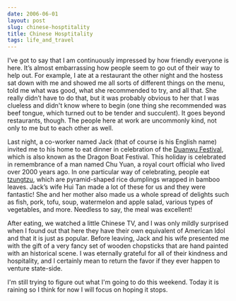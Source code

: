 ```yaml
---
date: 2006-06-01
layout: post
slug: chinese-hosptitality
title: Chinese Hosptitality
tags: life_and_travel
---
```


I’ve got to say that I am continuously impressed by how friendly everyone is here. It’s almost embarrassing how people seem to go out of their way to help out. For example, I ate at a restaurant the other night and the hostess sat down with me and showed me all sorts of different things on the menu, told me what was good, what she recommended to try, and all that. She really didn’t have to do that, but it was probably obvious to her that I was clueless and didn't know where to begin (one thing she recommended was beef tongue, which turned out to be tender and succulent). It goes beyond restaurants, though. The people here at work are uncommonly kind, not only to me but to each other as well.

Last night, a co-worker named Jack (that of course is his English name) invited me to his home to eat dinner in celebration of the [Duanwu Festival](http://www.chinastyle.cn/festivals/duanwu-festival.htm), which is also known as the Dragon Boat Festival. This holiday is celebrated in remembrance of a man named Chu Yuan, a royal court official who lived over 2000 years ago. In one particular way of celebrating, people eat [tzungtzu](http://www.globalholidays.org/contents/?h=6), which are pyramid-shaped rice dumplings wrapped in bamboo leaves. Jack’s wife Hui Tan made a lot of these for us and they were fantastic! She and her mother also made us a whole spread of delights such as fish, pork, tofu, soup, watermelon and apple salad, various types of vegetables, and more. Needless to say, the meal was excellent!

After eating, we watched a little Chinese TV, and I was only mildly surprised when I found out that here they have their own equivalent of American Idol and that it is just as popular. Before leaving, Jack and his wife presented me with the gift of a very fancy set of wooden chopsticks that are hand painted with an historical scene. I was eternally grateful for all of their kindness and hospitality, and I certainly mean to return the favor if they ever happen to venture state-side.

I'm still trying to figure out what I'm going to do this weekend. Today it is raining so I think for now I will  focus on hoping it stops.
